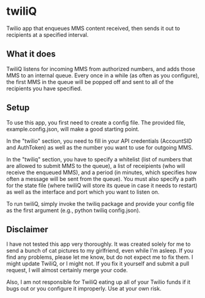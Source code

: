 # twiliQ
Twilio app that enqueues MMS content received, then sends it out to recipients
at a specified interval.

## What it does

TwiliQ listens for incoming MMS from authorized numbers, and adds those MMS
to an internal queue. Every once in a while (as often as you configure), the
first MMS in the queue will be popped off and sent to all of the recipients you
have specified.

## Setup

To use this app, you first need to create a config file. The provided file, 
example.config.json, will make a good starting point.

In the "twilio" section, you need to fill in your API credentials (AccountSID
and AuthToken) as well as the number you want to use for outgoing MMS.

In the "twiliq" section, you have to specify a whitelist (list of numbers that
are allowed to submit MMS to the queue), a list of receipients (who will receive
the enqueued MMS), and a period (in minutes, which specifies how often a message
will be sent from the queue). You must also specify a path for the state file
(where twiliQ will store its queue in case it needs to restart) as well as the
interface and port which you want to listen on.

To run twiliQ, simply invoke the twiliq package and provide your config file as
the first argument (e.g., python twiliq config.json).

## Disclaimer

I have not tested this app very thoroughly. It was created solely for me to send
a bunch of cat pictures to my girlfriend, even while I'm asleep. If you find any
problems, please let me know, but do not expect me to fix them. I might update
TwiliQ, or I might not. If you fix it yourself and submit a pull request, I will
almost certainly merge your code.

Also, I am not responsible for TwiliQ eating up all of your Twilio funds if it
bugs out or you configure it improperly. Use at your own risk.
